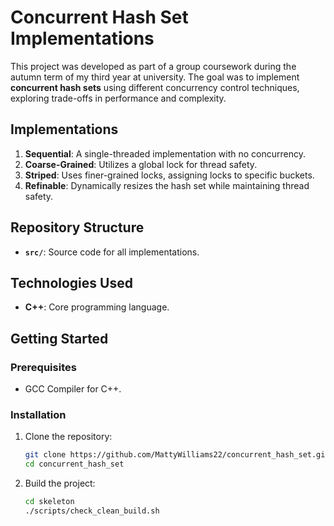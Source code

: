 # Concurrent Hash Set Implementations

This project was developed as part of a group coursework during the autumn term of my third year at university. The goal was to implement **concurrent hash sets** using different concurrency control techniques, exploring trade-offs in performance and complexity.

## Implementations

1. **Sequential**: A single-threaded implementation with no concurrency.
2. **Coarse-Grained**: Utilizes a global lock for thread safety.
3. **Striped**: Uses finer-grained locks, assigning locks to specific buckets.
4. **Refinable**: Dynamically resizes the hash set while maintaining thread safety.

## Repository Structure

- **`src/`**: Source code for all implementations.

## Technologies Used

- **C++**: Core programming language.

## Getting Started

### Prerequisites

- GCC Compiler for C++.

### Installation

1. Clone the repository:
   ```bash
   git clone https://github.com/MattyWilliams22/concurrent_hash_set.git
   cd concurrent_hash_set
   ```
2. Build the project:
   ```bash
   cd skeleton
   ./scripts/check_clean_build.sh
   ```
